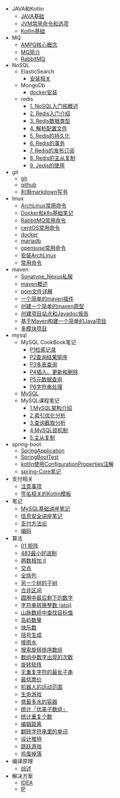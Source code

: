 - JAVA和Kotlin
  - [JAVA基础](././JAVA和Kotlin/JAVA基础.md)
  - [JVM常用命令和选项](././JAVA和Kotlin/JVM常用命令和选项.md)
  - [Kotlin基础](././JAVA和Kotlin/Kotlin基础.md)
- MQ
  - [AMPQ核心概念](././MQ/AMPQ核心概念.md)
  - [MQ简介](././MQ/MQ简介.md)
  - [RabbitMQ](././MQ/RabbitMQ.md)
- NoSQL
  - ElasticSearch
    - [安装相关](././NoSQL/ElasticSearch/安装相关.md)
  - MongoDb
    - [docker安装](././NoSQL/MongoDb/docker安装.md)
  - redis
    - [1. NoSQL入门和概述](././NoSQL/redis/1.%20NoSQL入门和概述.md)
    - [2. Redis入门介绍](././NoSQL/redis/2.%20Redis入门介绍.md)
    - [3. Redis数据类型](././NoSQL/redis/3.%20Redis数据类型.md)
    - [4. 解析配置文件](././NoSQL/redis/4.%20解析配置文件.md)
    - [5. Redis的持久化](././NoSQL/redis/5.%20Redis的持久化.md)
    - [6. Redis的事务](././NoSQL/redis/6.%20Redis的事务.md)
    - [7. Redis的发布订阅](././NoSQL/redis/7.%20Redis的发布订阅.md)
    - [8. Redis的主从复制](././NoSQL/redis/8.%20Redis的主从复制.md)
    - [9. Jedis的使用](././NoSQL/redis/9.%20Jedis的使用.md)
- git
  - [git](././git/git.md)
  - [github](././git/github.md)
  - [利用markdown写书](././git/利用markdown写书.md)
- linux
  - [ArchLinux常用命令](././linux/ArchLinux常用命令.md)
  - [Docker和k8s基础笔记](././linux/Docker和k8s基础笔记.md)
  - [RabbitMQ常用命令](././linux/RabbitMQ常用命令.md)
  - [centOS常用命令](././linux/centOS常用命令.md)
  - [docker](././linux/docker.md)
  - [mariadb](././linux/mariadb.md)
  - [opensuse常用命令](././linux/opensuse常用命令.md)
  - [安装ArchLinux](././linux/安装ArchLinux.md)
  - [常用命令](././linux/常用命令.md)
- maven
  - [Sonatype_Nexus私服](././maven/Sonatype_Nexus私服.md)
  - [maven概述](././maven/maven概述.md)
  - [pom文件详解](././maven/pom文件详解.md)
  - [一个简单的maven插件](././maven/一个简单的maven插件.md)
  - [创建一个简单的maven原型](././maven/创建一个简单的maven原型.md)
  - [创建项目站点和Javadoc报告](././maven/创建项目站点和Javadoc报告.md)
  - [基于Maven构建一个简单的Java项目](././maven/基于Maven构建一个简单的Java项目.md)
  - [多模块项目](././maven/多模块项目.md)
- mysql
  - MySQL CookBook笔记
    - [P1检索记录](././mysql/MySQL%20CookBook笔记/P1检索记录.md)
    - [P2查询结果排序](././mysql/MySQL%20CookBook笔记/P2查询结果排序.md)
    - [P3多表查询](././mysql/MySQL%20CookBook笔记/P3多表查询.md)
    - [P4插入、更新和删除](././mysql/MySQL%20CookBook笔记/P4插入、更新和删除.md)
    - [P5元数据查询](././mysql/MySQL%20CookBook笔记/P5元数据查询.md)
    - [P6字符串处理](././mysql/MySQL%20CookBook笔记/P6字符串处理.md)
  - [MySQL](././mysql/MySQL.md)
  - MySQL课程笔记
    - [1.MySQL架构介绍](././mysql/MySQL课程笔记/1.MySQL架构介绍.md)
    - [2.索引优化分析](././mysql/MySQL课程笔记/2.索引优化分析.md)
    - [3.查询截取分析](././mysql/MySQL课程笔记/3.查询截取分析.md)
    - [4.MySQL锁机制](././mysql/MySQL课程笔记/4.MySQL锁机制.md)
    - [5.主从复制](././mysql/MySQL课程笔记/5.主从复制.md)
- spring-boot
  - [SpringApplication](././spring-boot/SpringApplication.md)
  - [SpringBootTest](././spring-boot/SpringBootTest.md)
  - [kotlin使用ConfigurationProperties注解](././spring-boot/kotlin使用ConfigurationProperties注解.md)
  - [spring-Core笔记](././spring-boot/spring-Core笔记.md)
- 支付相关
  - [注意事项](././支付相关/注意事项.md)
  - [签名相关的Kotlin模板](././支付相关/签名相关的Kotlin模板.md)
- 笔记
  - [MySQL基础讲座笔记](././笔记/MySQL基础讲座笔记.md)
  - [信息安全讲座笔记](././笔记/信息安全讲座笔记.md)
  - [支付方法论](././笔记/支付方法论.md)
  - [编码](././笔记/编码.md)
- 算法
  - [01 矩阵](././算法/01%20矩阵.md)
  - [483最小好进制](././算法/483最小好进制.md)
  - [两数相加 II](././算法/两数相加%20II.md)
  - [交点](././算法/交点.md)
  - [全排列](././算法/全排列.md)
  - [另一个树的子树](././算法/另一个树的子树.md)
  - [合并区间](././算法/合并区间.md)
  - [圆圈中最后剩下的数字](././算法/圆圈中最后剩下的数字.md)
  - [字符串转换整数 (atoi)](././算法/字符串转换整数%20(atoi).md)
  - [山脉数组中查找目标值](././算法/山脉数组中查找目标值.md)
  - [岛屿数量](././算法/岛屿数量.md)
  - [快乐数](././算法/快乐数.md)
  - [括号生成](././算法/括号生成.md)
  - [接雨水](././算法/接雨水.md)
  - [搜索旋转排序数组](././算法/搜索旋转排序数组.md)
  - [数组中数字出现的次数](././算法/数组中数字出现的次数.md)
  - [旋转矩阵](././算法/旋转矩阵.md)
  - [无重复字符的最长子串](././算法/无重复字符的最长子串.md)
  - [最低票价](././算法/最低票价.md)
  - [机器人的运动范围](././算法/机器人的运动范围.md)
  - [生命游戏](././算法/生命游戏.md)
  - [盛最多水的容器](././算法/盛最多水的容器.md)
  - [统计「优美子数组」](././算法/统计「优美子数组」.md)
  - [统计重复个数](././算法/统计重复个数.md)
  - [编辑距离](././算法/编辑距离.md)
  - [翻转字符串里的单词](././算法/翻转字符串里的单词.md)
  - [设计推特](././算法/设计推特.md)
  - [跳跃游戏](././算法/跳跃游戏.md)
  - [鸡蛋掉落](././算法/鸡蛋掉落.md)
- 编译原理
  - [综述](././编译原理/综述.md)
- 解决方案
  - [IDEA](././解决方案/IDEA.md)
  - [IP](././解决方案/IP.md)
